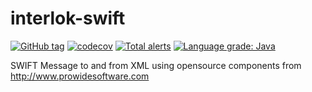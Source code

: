 # interlok-swift
[![GitHub tag](https://img.shields.io/github/tag/adaptris/interlok-swift.svg)](https://github.com/adaptris/interlok-swift/tags) [![codecov](https://codecov.io/gh/adaptris/interlok-swift/branch/develop/graph/badge.svg)](https://codecov.io/gh/adaptris/interlok-swift) [![Total alerts](https://img.shields.io/lgtm/alerts/g/adaptris/interlok-swift.svg?logo=lgtm&logoWidth=18)](https://lgtm.com/projects/g/adaptris/interlok-swift/alerts/) [![Language grade: Java](https://img.shields.io/lgtm/grade/java/g/adaptris/interlok-swift.svg?logo=lgtm&logoWidth=18)](https://lgtm.com/projects/g/adaptris/interlok-swift/context:java)

SWIFT Message to and from XML using opensource components from  http://www.prowidesoftware.com
